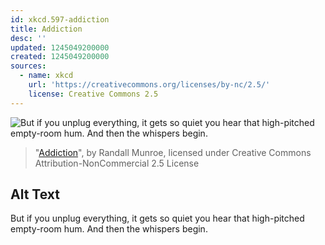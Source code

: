 ```yaml
---
id: xkcd.597-addiction
title: Addiction
desc: ''
updated: 1245049200000
created: 1245049200000
sources:
  - name: xkcd
    url: 'https://creativecommons.org/licenses/by-nc/2.5/'
    license: Creative Commons 2.5
---
```

![But if you unplug everything, it gets so quiet you hear that high-pitched empty-room hum.  And then the whispers begin.](https://imgs.xkcd.com/comics/addiction.png)
> "[Addiction](https://xkcd.com/597/)", by Randall Munroe, licensed under Creative Commons Attribution-NonCommercial 2.5 License

## Alt Text
But if you unplug everything, it gets so quiet you hear that high-pitched empty-room hum.  And then the whispers begin.
